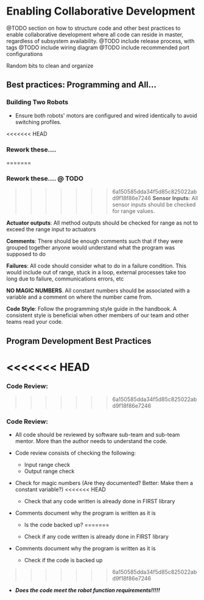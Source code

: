 # Enabling Collaborative Development

@TODO section on how to structure code and other best practices
to enable collaborative development where all code can reside in
master, regardless of subsystem availability.
@TODO include release process, with tags
@TODO include wiring diagram
@TODO include recommended port configurations

Random bits to clean and organize

## Best practices: Programming and All...

### Building Two Robots
- Ensure both robots' motors are configured and wired identically
  to avoid switching profiles.

<<<<<<< HEAD
### Rework these....
=======
### Rework these.... @ TODO
>>>>>>> 6a150585dda34f5d85c825022abd9f18f86e7246
**Sensor Inputs**: All sensor inputs should be checked for range values.

**Actuator outputs**: All method outputs should be checked for range as
not to exceed the range input to actuators

**Comments**: There should be enough comments such that if they were grouped
together anyone would understand what the program was supposed to do

**Failures**: All code should consider what to do in a failure condition.
This would include out of range, stuck in a loop, external processes take
too long due to failure, communications errors, etc

**NO MAGIC NUMBERS**. All constant numbers should be associated with a variable
and a comment on where the number came from.

**Code Style**: Follow the programming style guide in the handbook. A consistent
style is beneficial when other members of our team and other teams read your code.

## Program Development Best Practices
<<<<<<< HEAD
=======

### Code Review:
>>>>>>> 6a150585dda34f5d85c825022abd9f18f86e7246

### Code Review:
- All code should be reviewed by software sub-team and sub-team mentor.
  More than the author needs to understand the code.
- Code review consists of checking the following:
    - Input range check
    - Output range check
- Check for magic numbers (Are they documented? Better: Make them a constant variable?)
<<<<<<< HEAD
    - Check that any code written is already done in FIRST library
- Comments document why the program is written as it is
    - Is the code backed up?
=======

    - Check if any code written is already done in FIRST library

- Comments document why the program is written as it is

    - Check if the code is backed up

>>>>>>> 6a150585dda34f5d85c825022abd9f18f86e7246
- ***Does the code meet the robot function requirements!!!!!***
